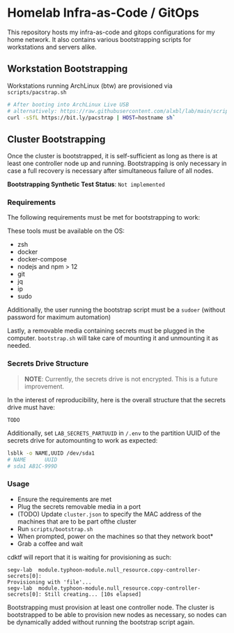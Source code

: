 # Homelab Infra-as-Code / GitOps

This repository hosts my infra-as-code and gitops configurations for my home network.
It also contains various bootstrapping scripts for workstations and servers alike.


## Workstation Bootstrapping
Workstations running ArchLinux (btw) are provisioned via `scripts/pacstrap.sh`

```sh
# After booting into ArchLinux Live USB
# alternatively: https://raw.githubusercontent.com/alxbl/lab/main/scripts/pacstrap.sh
curl -sSfL https://bit.ly/pacstrap | HOST=hostname sh`
```

## Cluster Bootstrapping

Once the cluster is bootstrapped, it is self-sufficient as long as there is at least one controller node
up and running. Bootstrapping is only necessary in case a full recovery is necessary after simultaneous
failure of all nodes.

**Bootstrapping Synthetic Test Status**: `Not implemented`

### Requirements

The following requirements must be met for bootstrapping to work:

These tools must be available on the OS: 

- zsh
- docker
- docker-compose
- nodejs and npm > 12
- git
- jq
- ip
- sudo


Additionally, the user running the bootstrap script must be a `sudoer` (without password for maximum automation)

Lastly, a removable media containing secrets must be plugged in the computer.
`bootstrap.sh` will take care of mounting it and unmounting it as needed.

### Secrets Drive Structure

> **NOTE**: Currently, the secrets drive is not encrypted. This is a future improvement.

In the interest of reproducibility, here is the overall structure that the secrets drive must have:

```plain
TODO
```

Additionally, set `LAB_SECRETS_PARTUUID` in `/.env` to the partition UUID of the secrets drive for automounting
to work as expected:

```sh
lsblk -o NAME,UUID /dev/sda1
# NAME      UUID
# sda1 AB1C-999D
```

### Usage

- Ensure the requirements are met
- Plug the secrets removable media in a port 
- (TODO) Update `cluster.json` to specify the MAC address of the machines that are to be part ofthe cluster
- Run `scripts/bootstrap.sh`
- When prompted, power on the machines so that they network boot*
- Grab a coffee and wait

cdktf will report that it is waiting for provisioning as such:

```plain
segv-lab  module.typhoon-module.null_resource.copy-controller-secrets[0]: 
Provisioning with 'file'...
segv-lab  module.typhoon-module.null_resource.copy-controller-secrets[0]: Still creating... [10s elapsed]
```

Bootstrapping must provision at least one controller node. The cluster is bootstrapped to be able to provision
new nodes as necessary, so nodes can be dynamically added without running the bootstrap script again.
